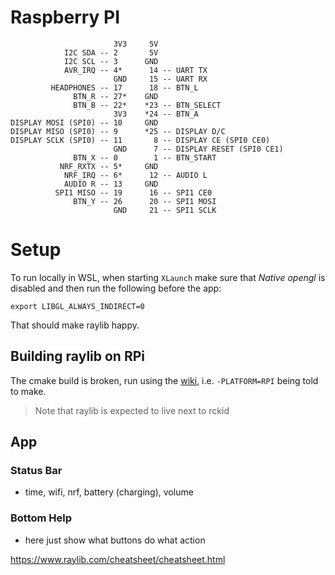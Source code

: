 # Raspberry PI

                           3V3     5V
                I2C SDA -- 2       5V
                I2C SCL -- 3      GND
                AVR_IRQ -- 4*      14 -- UART TX
                           GND     15 -- UART RX
             HEADPHONES -- 17      18 -- BTN_L
                  BTN_R -- 27*    GND
                  BTN_B -- 22*    *23 -- BTN_SELECT 
                           3V3    *24 -- BTN_A
    DISPLAY MOSI (SPI0) -- 10     GND
    DISPLAY MISO (SPI0) -- 9      *25 -- DISPLAY D/C
    DISPLAY SCLK (SPI0) -- 11       8 -- DISPLAY CE (SPI0 CE0)
                           GND      7 -- DISPLAY RESET (SPI0 CE1)
                  BTN_X -- 0        1 -- BTN_START
               NRF_RXTX -- 5*     GND
                NRF_IRQ -- 6*      12 -- AUDIO L
                AUDIO R -- 13     GND
              SPI1 MISO -- 19      16 -- SPI1 CE0
                  BTN_Y -- 26      20 -- SPI1 MOSI
                           GND     21 -- SPI1 SCLK

# Setup

To run locally in WSL, when starting `XLaunch` make sure that _Native opengl_ is disabled and then run the following before the app:

    export LIBGL_ALWAYS_INDIRECT=0

That should make raylib happy. 

## Building raylib on RPi

The cmake build is broken, run using the [wiki](https://github.com/raysan5/raylib/wiki/Working-on-Raspberry-Pi), i.e. `-PLATFORM=RPI` being told to make. 

> Note that raylib is expected to live next to rckid

## App

### Status Bar

- time, wifi, nrf, battery (charging), volume

### Bottom Help

- here just show what buttons do what action



https://www.raylib.com/cheatsheet/cheatsheet.html